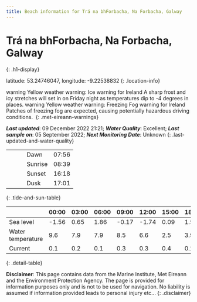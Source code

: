 ```yaml
---
title: Beach information for Trá na bhForbacha, Na Forbacha, Galway
---
```

# Trá na bhForbacha, Na Forbacha, Galway 
{: .h1-display}

latitude: 53.24746047, longitude: -9.22538832
{: .location-info}

<span class="material-icons yellow-warning">warning</span>&nbsp;Yellow weather warning: Ice warning for Ireland A sharp frost and icy stretches will set in on Friday night as temperatures dip to -4 degrees in places.&nbsp;<span class="material-icons yellow-warning">warning</span>&nbsp;Yellow weather warning: Freezing Fog warning for Ireland Patches of freezing fog are expected, causing potentially hazardous driving conditions.&nbsp;
{: .met-eireann-warnings}

___Last updated___: 09 December 2022 21:21; ___Water Quality___: Excellent;
___Last sample on___: 05 September 2022; ___Next Monitoring Date___: Unknown
{: .last-updated-and-water-quality}

|   |   |   |   |   |
|---|---|---|---|---|
|   |   |   | Dawn  | 07:56 |
|   |   |   | Sunrise  | 08:39 |
|   |   |   | Sunset  | 16:18 |
|   |   |   | Dusk  | 17:01 |
{: .tide-and-sun-table}

<div></div>

| | 00:00 | 03:00 | 06:00 | 09:00 | 12:00 | 15:00 | 18:00 | 21:00 |
|---|---|---|---|---|---|---|---|---|
| Sea level | -1.56 | 0.65 | 1.86 | -0.17| -1.74 | 0.09 | 1.57 | 0.02 |
| Water temperature | 9.6 | 7.9 | 7.9 | 8.5 | 6.6 | 2.5 | 3.9 | 3.7 |
| Current | 0.1 | 0.2 | 0.1 | 0.3 | 0.3| 0.4 | 0.2 | 0.3 |
{: .detail-table}

__Disclaimer__: This page contains data from the Marine Institute,
Met Eireann and the Environment Protection Agency. The page is provided for
information purposes only and is not to be used for navigation. No liability
is assumed if information provided leads to personal injury etc...
{: .disclaimer}